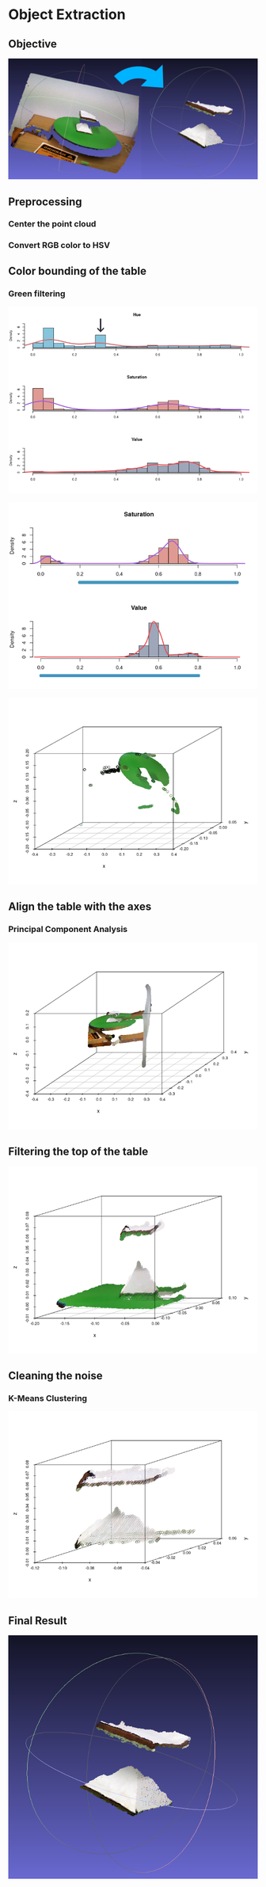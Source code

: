 # Object Extraction



## Objective

![](/img/explanation.png)



## Preprocessing



### Center the point cloud



### Convert RGB color to HSV



## Color bounding of the table



### Green filtering



![](/img/HSVhistogram.png)



![](/img/SVHistogram.png)



![](/img/TableNotRotated.png)



## Align the table with the axes



### Principal Component Analysis



![](/img/TableOriented.png)



## Filtering the top of the table

![](/img/TableWithObject.png)



## Cleaning the noise



### K-Means Clustering



![](/img/Object.png)

## Final Result

![](/img/objMeshLab.png)
